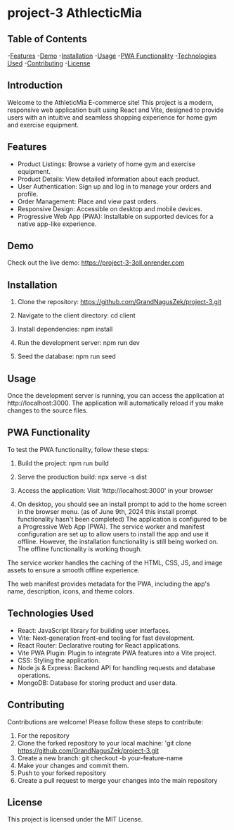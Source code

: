 # project-3  AthlecticMia


## Table of Contents

-[Features](#features)
-[Demo](#demo)
-[Installation](#installation)
-[Usage](#usage)
-[PWA Functionality](#pwa-functionality)
-[Technologies Used](#technologies-used)
-[Contributing](#contributing)
-[License](#license)

## Introduction

Welcome to the AthleticMia E-commerce site! This project is a modern, responsive web application built using React and Vite, designed to provide users with an intuitive and seamless shopping experience for home gym and exercise equipment.


## Features

- Product Listings: Browse a variety of home gym and exercise equipment.
- Product Details: View detailed information about each product.
- User Authentication: Sign up and log in to manage your orders and profile.
- Order Management: Place and view past orders.
- Responsive Design: Accessible on desktop and mobile devices. 
- Progressive Web App (PWA): Installable on supported devices for a native app-like experience.

## Demo

Check out the live demo: https://project-3-3oll.onrender.com


## Installation

1. Clone the repository: https://github.com/GrandNagusZek/project-3.git

2. Navigate to the client directory: cd client

3. Install dependencies: npm install

4. Run the development server: npm run dev

5. Seed the database: npm run seed


## Usage

Once the development server is running, you can access the application at http://localhost:3000. 
The application will automatically reload if you make changes to the source files.

## PWA Functionality

To test the PWA functionality, follow these steps:

1. Build the project: npm run build

2. Serve the production build: npx serve -s dist

3. Access the application: Visit 'http://localhost:3000' in your browser

4. On desktop, you should see an install prompt to add to the home screen in the browser menu. (as of June 9th, 2024 this install prompt functionality hasn't been completed)
The application is configured to be a Progressive Web App (PWA). The service worker and manifest configuration are set up to allow users to install the app and use it offline. 
However, the installation functionality is still being worked on. The offline functionality is working though.

The service worker handles the caching of the HTML, CSS, JS, and image assets to ensure a smooth offline experience.

The web manifest provides metadata for the PWA, including the app's name, description, icons, and theme colors.

## Technologies Used

* React: JavaScript library for building user interfaces.
* Vite: Next-generation front-end tooling for fast development.
* React Router: Declarative routing for React applications.
* Vite PWA Plugin: Plugin to integrate PWA features into a Vite project.
* CSS: Styling the application.
* Node.js & Express: Backend API for handling requests and database operations.
* MongoDB: Database for storing product and user data.


## Contributing

Contributions are welcome! Please follow these steps to contribute:

1. For the repository
2. Clone the forked repository to your local machine: 'git clone https://github.com/GrandNagusZek/project-3.git
3. Create a new branch: git checkout -b your-feature-name
4. Make your changes and commit them.
5. Push to your forked repository
6. Create a pull request to merge your changes into the main repository


## License 

This project is licensed under the MIT License.